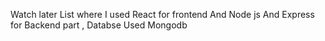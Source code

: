 Watch later List where I used React for frontend And Node js And Express for Backend part , Databse Used Mongodb
